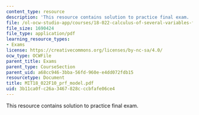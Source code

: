 ```yaml
---
content_type: resource
description: 'This resource contains solution to practice final exam. '
file: /ol-ocw-studio-app/courses/18-022-calculus-of-several-variables-fall-2010/3b11ca0fc26a3467828cccbfafe06ce4_MIT18_022F10_prf_model.pdf
file_size: 1690424
file_type: application/pdf
learning_resource_types:
- Exams
license: https://creativecommons.org/licenses/by-nc-sa/4.0/
ocw_type: OCWFile
parent_title: Exams
parent_type: CourseSection
parent_uid: a68cc946-3bba-56fd-960e-e4dd072fdb15
resourcetype: Document
title: MIT18_022F10_prf_model.pdf
uid: 3b11ca0f-c26a-3467-828c-ccbfafe06ce4
---
```

This resource contains solution to practice final exam. 